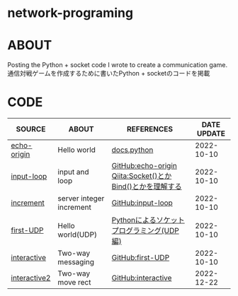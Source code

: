 # network-programing

# ABOUT
Posting the Python + socket code I wrote to create a communication game.<br>通信対戦ゲームを作成するために書いたPython + socketのコードを掲載

# CODE
|SOURCE|ABOUT|REFERENCES|DATE UPDATE|
----|----|----|----
|[echo-origin](socket/echo-origin)|Hello world|[docs.python](https://docs.python.org/ja/3/library/socket.html#example)|2022-10-10|
|[input-loop](socket/input-loop)|input and loop|[GitHub:echo-origin](socket/input-loop)<br>[Qiita:Socket()とかBind()とかを理解する](https://qiita.com/Michinosuke/items/0778a5344bdf81488114)|2022-10-10|
|[increment](socket/increment)|server integer increment|[GitHub:input-loop](socket/input-loop)|2022-10-10|
|[first-UDP](socket/firstUdp)|Hello world(UDP)|[Pythonによるソケットプログラミング(UDP編) ](https://note-tech.com/python_socket_programming_udp/?preview=true)|2022-10-10|
|[interactive](socket/interactive)|Two-way messaging|[GitHub:first-UDP](socket/firstUdp)|2022-10-10|
|[interactive2](socket/interactive2)|Two-way move rect|[GitHub:interactive](socket/interactive)|2022-12-22|
